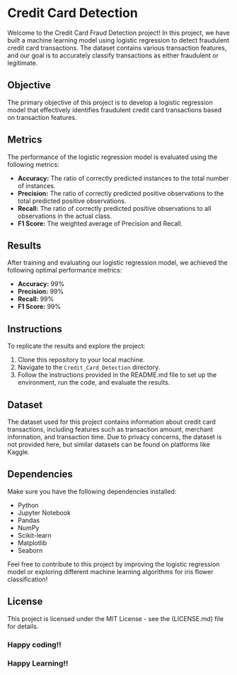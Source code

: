 # Credit Card Detection

Welcome to the Credit Card Fraud Detection project! In this project, we have built a machine learning model using logistic regression to detect fraudulent credit card transactions. The dataset contains various transaction features, and our goal is to accurately classify transactions as either fraudulent or legitimate.

## Objective

The primary objective of this project is to develop a logistic regression model that effectively identifies fraudulent credit card transactions based on transaction features.

## Metrics

The performance of the logistic regression model is evaluated using the following metrics:

  - **Accuracy:** The ratio of correctly predicted instances to the total number of instances.
  - **Precision:** The ratio of correctly predicted positive observations to the total predicted positive observations.
  - **Recall:** The ratio of correctly predicted positive observations to all observations in the actual class.
  - **F1 Score:** The weighted average of Precision and Recall.

## Results

After training and evaluating our logistic regression model, we achieved the following optimal performance metrics:

  - **Accuracy:** 99%
  - **Precision:** 99%
  - **Recall:** 99%
  - **F1 Score:** 99%

## Instructions

To replicate the results and explore the project:

  1. Clone this repository to your local machine.
  2. Navigate to the `Credit_Card_Detection` directory.
  3. Follow the instructions provided in the README.md file to set up the environment, run the code, and evaluate the results.

## Dataset

The dataset used for this project contains information about credit card transactions, including features such as transaction amount, merchant information, and transaction time. Due to privacy concerns, the dataset is not provided here, but similar datasets can be found on platforms like Kaggle.

## Dependencies

Make sure you have the following dependencies installed:

- Python 
- Jupyter Notebook
- Pandas
- NumPy
- Scikit-learn
- Matplotlib
- Seaborn

Feel free to contribute to this project by improving the logistic regression model or exploring different machine learning algorithms for iris flower classification!

## License

This project is licensed under the MIT License - see the (LICENSE.md) file for details.


### Happy coding!!
### Happy Learning!!

